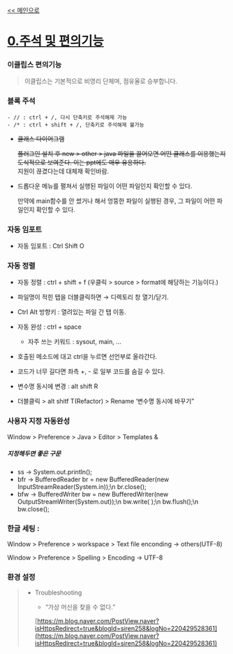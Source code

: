 [<< 메인으로](https://github.com/AtomicLiquors/Java_Wiki_Chb)
# [0.주석 및 편의기능](https://github.com/AtomicLiquors/Java_Wiki_Chb/blob/main/0.%EC%A3%BC%EC%84%9D%20%EB%B0%8F%20%ED%8E%B8%EC%9D%98%EA%B8%B0%EB%8A%A5/README.md)

### 이클립스 편의기능

> 이클립스는 기본적으로 비영리 단체며, 점유율로 승부합니다.

### 블록 주석
    - // : ctrl + /, 다시 단축키로 주석해제 가능
    - /* : ctrl + shift + /, 단축키로 주석해제 불가능

- ~~클래스 다이어그램~~
    
    ~~플러그인 설치 후 new > other >
    java 파일을 끌어오면 어떤 클래스를 이용했는지 도식적으로 보여준다.
    이는 ppt에도 매우 유용하다.~~  
    지원이 끊겼다는데 대체재 확인바람. 
    
- 드롭다운 메뉴를 펼쳐서 실행된 파일이 어떤 파일인지 확인할 수 있다.
    
    만약에 main함수를 안 썼거나 해서 엉뚱한 파일이 실행된 경우,
    그 파일이 어떤 파일인지 확인할 수 있다.
    
### 자동 임포트
- 자동 임포트 : Ctrl Shift O  

### 자동 정렬
- 자동 정렬 : ctrl +  shift + f
(우클릭 > source > format에 해당하는 기능이다.)
- 파일명이 적힌 탭을 더블클릭하면 → 디렉토리 창 열기/닫기.
- Ctrl Alt 방향키 : 열려있는 파일 간 탭 이동.
- 자동 완성 : ctrl + space
    - 자주 쓰는 키워드 : sysout, main, ...
- 호출된 메소드에 대고 ctrl을 누르면 선언부로 올라간다.
- 코드가 너무 길다면 좌측 +, - 로 일부 코드를 숨길 수 있다.

- 변수명 동시에 변경 : alt shift R

- 더블클릭 > alt shitf T(Refactor) > Rename ‘변수명 동시에 바꾸기”
    
### 사용자 지정 자동완성 

Window > Preference > Java > Editor > Templates
&
##### 지정해두면 좋은 구문
- ss -> System.out.println();
- bfr -> BufferedReader br = new BufferedReader(new InputStreamReader(System.in));\n
br.close();
- bfw -> BufferedWriter bw = new BufferedWriter(new OutputStreamWriter(System.out));\n
bw.write( );\n
bw.flush();\n
bw.close();

### 한글 세팅 : 

Window > Preference > workspace > Text file enconding → others(UTF-8)

Window > Preference > Spelling > Encoding → UTF-8

### 환경 설정


> 
> - Troubleshooting
>     - “가상 머신을 찾을 수 없다.”
>     
>     [https://m.blog.naver.com/PostView.naver?isHttpsRedirect=true&blogId=siren258&logNo=220429528361](https://m.blog.naver.com/PostView.naver?isHttpsRedirect=true&blogId=siren258&logNo=220429528361)
>     
>
